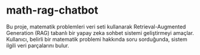 # math-rag-chatbot
Bu proje, matematik problemleri veri seti kullanarak Retrieval-Augmented Generation (RAG) tabanlı bir yapay zeka sohbet sistemi geliştirmeyi amaçlar. Kullanıcı, belirli bir matematik problemi hakkında soru sorduğunda, sistem ilgili veri parçalarını bulur.
